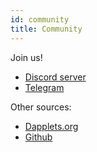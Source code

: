 ```yaml
---
id: community
title: Community
---
```


Join us!

- [Discord server](https://discord.gg/YcxbkcyjMV)
- [Telegram](https://t.me/dapplets)

Other sources:

- [Dapplets.org](https://dapplets.org/)
- [Github](https://github.com/dapplets)
